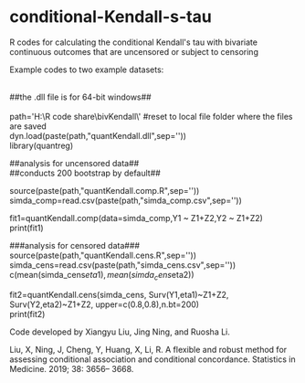 # conditional-Kendall-s-tau
R codes for calculating the conditional Kendall's tau with bivariate continuous outcomes that are uncensored or subject to censoring

Example codes to two example datasets:<br><br>


##the .dll file is for 64-bit windows##<br><br>
path='H:\\R code share\\bivKendall\\'  #reset to local file folder where the files are saved<br>
dyn.load(paste(path,"quantKendall.dll",sep=''))<br>
library(quantreg)<br>

##analysis for uncensored data##<br>
##conducts 200 bootstrap by default##<br>

source(paste(path,"quantKendall.comp.R",sep=''))<br>
simda_comp=read.csv(paste(path,"simda_comp.csv",sep=''))<br>

fit1=quantKendall.comp(data=simda_comp,Y1 ~ Z1+Z2,Y2 ~ Z1+Z2)<br>
print(fit1)

###analysis for censored data###<br>
source(paste(path,"quantKendall.cens.R",sep=''))<br>
simda_cens=read.csv(paste(path,"simda_cens.csv",sep=''))<br>
c(mean(simda_cens$eta1),mean(simda_cens$eta2))<br>

fit2=quantKendall.cens(simda_cens, Surv(Y1,eta1)~Z1+Z2, Surv(Y2,eta2)~Z1+Z2, upper=c(0.8,0.8),n.bt=200)<br>
print(fit2)<br>




Code developed by Xiangyu Liu, Jing Ning, and Ruosha Li.

Liu, X, Ning, J, Cheng, Y, Huang, X, Li, R. A flexible and robust method for assessing conditional association and conditional concordance. Statistics in Medicine. 2019; 38: 3656– 3668.

